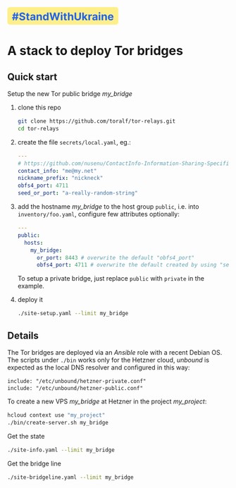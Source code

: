 [![StandWithUkraine](https://raw.githubusercontent.com/vshymanskyy/StandWithUkraine/main/badges/StandWithUkraine.svg)](https://github.com/vshymanskyy/StandWithUkraine/blob/main/docs/README.md)

# A stack to deploy Tor bridges

## Quick start

Setup the new Tor public bridge _my_bridge_

1. clone this repo

   ```bash
   git clone https://github.com/toralf/tor-relays.git
   cd tor-relays
   ```

1. create the file `secrets/local.yaml`, eg.:

   ```yaml
   ---
   # https://github.com/nusenu/ContactInfo-Information-Sharing-Specification
   contact_info: "me@my.net"
   nickname_prefix: "nickneck"
   obfs4_port: 4711
   seed_or_port: "a-really-random-string"
   ```

1. add the hostname _my_bridge_ to the host group `public`, i.e. into `inventory/foo.yaml`, configure few attributes optionally:

   ```yaml
   ---
   public:
     hosts:
       my_bridge:
         or_port: 8443 # overwrite the default "obfs4_port"
         obfs4_port: 4711 # overwrite the default created by using "seed_or_port"
   ```

   To setup a private bridge, just replace `public` with `private` in the example.

1. deploy it

   ```bash
   ./site-setup.yaml --limit my_bridge
   ```

## Details

The Tor bridges are deployed via an _Ansible_ role with a recent Debian OS.
The scripts under `./bin` works only for the Hetzner cloud,
_unbound_ is expected as the local DNS resolver and configured in this way:

```config
include: "/etc/unbound/hetzner-private.conf"
include: "/etc/unbound/hetzner-public.conf"
```

To create a new VPS _my_bridge_ at Hetzner in the project _my_project_:

```bash
hcloud context use "my_project"
./bin/create-server.sh my_bridge
```

Get the state

```bash
./site-info.yaml --limit my_bridge
```

Get the bridge line

```bash
./site-bridgeline.yaml --limit my_bridge
```
